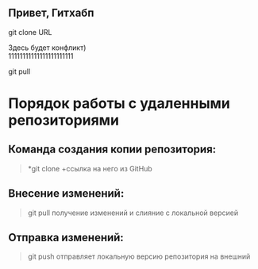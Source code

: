 ## Привет, Гитхабп

git clone URL

Здесь будет конфликт)  
11111111111111111111111

git pull

# Порядок работы с удаленными репозиториями

## Команда создания копии репозитория:  

> *git clone +ссылка на него из GitHub

## Внесение изменений:  

> git pull получение изменений и слияние с локальной версией

## Отправка изменений:  

> git push отправляет локальную версию репозитория на внешний